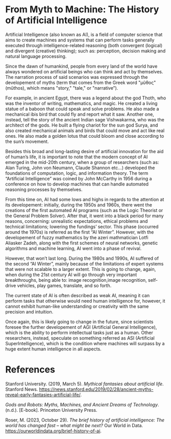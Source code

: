 # From Myth to Machine: The History of Artificial Intelligence

Artificial Intelligence (also known as AI), is a field of computer science that aims to create machines and systems that can perform tasks generally executed through intelligence-related reasoning (both convergent (logical) and divergent (creative) thinking); such as: perception, decision making and natural language processing.

Since the dawn of humankind, people from every land of the world have always wondered on artificial beings who can think and act by themselves. The narration process of said scenarios was expressed through the developement of myths (term that comes from the Greek word "μῦθος" (mûthos), which means "story," "tale," or "narrative”). 

For example, in ancient Egypt, there was a legend about the god Thoth, who was the inventor of writing, mathematics, and magic. He created a living statue of a baboon that could speak and solve problems. He also made a mechanical ibis bird that could fly and report what it saw. Another one, instead, tell the story of the ancient Indian sage Vishwakarma, who was the architect of the gods. He built a flying chariot for the sun god Surya, and also created mechanical animals and birds that could move and act like real ones. He also made a golden lotus that could bloom and close according to the sun’s movement. 

Besides this broad and long-lasting desire of artificial innovation for the aid of human’s life, it is important to note that the modern concept of AI emerged in the mid-20th century, when a group of researchers (such as: Alan Turing, John von Neumann, Claude Shannon etc…) developed the foundations of computation, logic, and information theory. The term “Artificial Intelligence” was coined by John McCarthy in 1956 during a conference on how to develop machines that can handle automated reasoning processes by themselves.

From this time on, AI had some lows and highs in regards to the attention at its developement: initially, during the 1950s and 1960s, there went the creations of the first automated AI programs (such as the Logic Theorist or the General Problem Solver). After that, it went into a black period for many reasons, concerning: unrealistic expectations, ethical problems and technical limitations; lowering the fundings’ sector. This phase (occurred around the 1970s) is referred as the first “AI Winter”. However, with the developement of fuzzy mathematics by the azeri mathmatician Lotfi Aliasker Zadeh, along with the first schemes of neural networks, genetic algorithms and machine learning, AI went into a phase of revival.

However, that won’t last long. During the 1980s and 1990s, AI suffered of the second “AI Winter”, mainly because of the limitations of expert systems that were not scalable to a larger extent. This is going to change, again, when during the 21st century AI will go through very important breakthroughs, being able to: image recognition,image recognition, self-drive vehicles, play games, translate, and so forth.

The current state of AI is often described as weak AI, meaning it can perform tasks that otherwise would need human intelligence for, however, it cannot exhibit human-like understanding or creativity with the same precision and intuition.

Once again, this is likely going to change in the future, since scientists foresee the further developement of AGI (Artificial General Intelligence), which is the ability to perform intellectual tasks just as a human. Other researchers, instead, speculate on something referred as ASI (Artificial SuperIntelligence), which is the condition where machines will surpass by a huge extent human intelligence in all aspects.

# References

Stanford University. (2019, March 5). *Mythical fantasies about artificial life*. Stanford News. https://news.stanford.edu/2019/02/28/ancient-myths-reveal-early-fantasies-artificial-life/.

*Gods and Robots: Myths, Machines, and Ancient Dreams of Technology*. (n.d.). [E-book]. Princeton University Press.

Roser, M. (2023, October 29). *The brief history of artificial intelligence: The world has changed fast – what might be next?* Our World in Data. https://ourworldindata.org/brief-history-of-ai.
